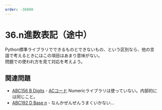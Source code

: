 ```yaml
---
order: -36000
---
```


# 36.n進数表記（途中）

Python標準ライブラリでできるものとできないもの、という区別なら、他の言語で考えるときにはこの項目はあまり意味がない。  
問題での使われ方を見て対応を考えよう。

## 関連問題

- [ABC156 B Digits](https://atcoder.jp/contests/abc156/tasks/abc156_b) - [ACコード](https://atcoder.jp/contests/abc156/submissions/23186246) Numericライブラリは使っていない。内部的には同じこと。
- [ABC192 D Base n](https://atcoder.jp/contests/abc192/tasks/abc192_d) -  なんかぜんぜんうまくいかない...
